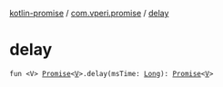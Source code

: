 [kotlin-promise](../index.md) / [com.vperi.promise](index.md) / [delay](./delay.md)

# delay

`fun <V> `[`Promise`](-promise/index.md)`<`[`V`](delay.md#V)`>.delay(msTime: `[`Long`](https://kotlinlang.org/api/latest/jvm/stdlib/kotlin/-long/index.html)`): `[`Promise`](-promise/index.md)`<`[`V`](delay.md#V)`>`